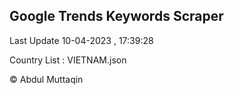 

## Google Trends Keywords Scraper 
 
Last Update 10-04-2023 , 17:39:28

Country List :
VIETNAM.json



© Abdul Muttaqin 

